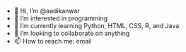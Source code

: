 - 👋 Hi, I’m @aadikanwar
- 👀 I’m interested in programming
- 🌱 I’m currently learning Python, HTML, CSS, R, and Java
- 💞️ I’m looking to collaborate on anything
- 📫 How to reach me: email

